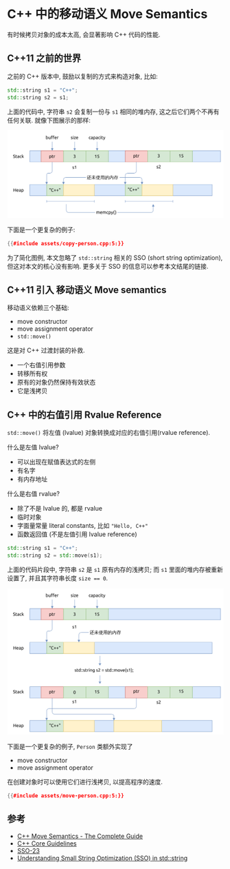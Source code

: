 # C++ 中的移动语义 Move Semantics

有时候拷贝对象的成本太高, 会显著影响 C++ 代码的性能.

## C++11 之前的世界

之前的 C++ 版本中, 鼓励以复制的方式来构造对象, 比如:

```cpp
std::string s1 = "C++";
std::string s2 = s1;
```

上面的代码中, 字符串 `s2` 会复制一份与 `s1` 相同的堆内存, 这之后它们两个不再有任何关联.
就像下图展示的那样:

![cpp copy string](assets/cpp-copy-string.svg)

下面是一个更复杂的例子:

```cpp
{{#include assets/copy-person.cpp:5:}}
```

为了简化图例, 本文忽略了 `std::string` 相关的 SSO (short string optimization), 但这对本文的核心没有影响.
更多关于 SSO 的信息可以参考本文结尾的链接.

## C++11 引入 移动语义 Move semantics

移动语义依赖三个基础:

- move constructor
- move assignment operator
- `std::move()`

这是对 C++ 过渡封装的补救.

- 一个右值引用参数
- 转移所有权
- 原有的对象仍然保持有效状态
- 它是浅拷贝

## C++ 中的右值引用 Rvalue Reference

`std::move()` 将左值 (lvalue) 对象转换成对应的右值引用(rvalue reference).

什么是左值 lvalue?

- 可以出现在赋值表达式的左侧
- 有名字
- 有内存地址

什么是右值 rvalue?

- 除了不是 lvalue 的, 都是 rvalue
- 临时对象
- 字面量常量 literal constants, 比如 `"Hello, C++"`
- 函数返回值 (不是左值引用 lvalue reference)

```cpp
std::string s1 = "C++";
std::string s2 = std::move(s1);
```

上面的代码片段中, 字符串 `s2` 是 `s1` 原有内存的浅拷贝; 而 `s1` 里面的堆内存被重新设置了,
并且其字符串长度 `size == 0`.

![cpp move string](assets/cpp-move-string.svg)

下面是一个更复杂的例子, `Person` 类额外实现了

- move constructor
- move assignment operator

在创建对象时可以使用它们进行浅拷贝, 以提高程序的速度.

```cpp
{{#include assets/move-person.cpp:5:}}
```

## 参考

- [C++ Move Semantics - The Complete Guide](https://cppmove.com/)
- [C++ Core Guidelines](https://isocpp.github.io/CppCoreGuidelines/CppCoreGuidelines)
- [SSO-23](https://github.com/elliotgoodrich/SSO-23)
- [Understanding Small String Optimization (SSO) in std::string](https://cppdepend.com/blog/understanding-small-string-optimization-sso-in-stdstring/)